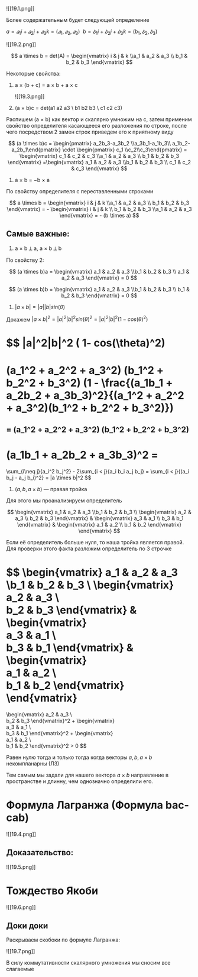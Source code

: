 ![[19.1.png]]

Более содержательным будет следующей определение

$a  =  𝑎_1   i + 𝑎_2   j + 𝑎_3   k  =  (𝑎_1   , 𝑎_2   , 𝑎_3   ) \ \ b  =  𝑏_1   i + 𝑏_2   j + 𝑏_3   k  =  (b_1   , 𝑏_2   , 𝑏_3   )$

![[19.2.png]]

$$
a \times b = det(A) = \begin{vmatrix} i & j & k \\a_1 & a_2 & a_3 \\ b_1 & b_2 & b_3  \end{vmatrix}
$$

Некоторые свойства:

1. a × (b + c) = a × b + a × c
    
    ![[19.3.png]]
    
2. (a × b)c = det(a1 a2 a3 \\ b1 b2 b3 \\ c1 c2 c3)

Распишем (a × b) как вектор и скалярно умножим на c, затем применим свойство определителя касающееся его разложения по строке, после чего посредством 2 замен строк приведем его к приятному виду

$$
(a \times b)c = \begin{pmatrix}
a_2b_3-a_3b_2 \\a_3b_1-a_1b_3\\ a_1b_2-a_2b_1\end{pmatrix} \cdot 
\begin{pmatrix}
c_1 \\c_2\\c_3\end{pmatrix} = \begin{vmatrix} c_1 & c_2 & c_3 \\a_1 & a_2 & a_3 \\ b_1 & b_2 & b_3  \end{vmatrix} =\begin{vmatrix} a_1 & a_2 & a_3 \\b_1 & b_2 & b_3 \\ c_1 & c_2 & c_3  \end{vmatrix}
$$

1. a × b = −b × a

По свойству определителя с переставленными строками

$$
a \times b = \begin{vmatrix} i & j & k \\a_1 & a_2 & a_3 \\ b_1 & b_2 & b_3  \end{vmatrix} = - \begin{vmatrix} i & j & k  \\ b_1 & b_2 & b_3 \\a_1 & a_2 & a_3  \end{vmatrix} = - (b \times a) 
$$

## Самые важные:

1. a × b ⟂ a, a × b ⟂ b

По свойству 2:

$$
(a \times b)a = \begin{vmatrix} a_1 & a_2 & a_3 \\b_1 & b_2 & b_3 \\ a_1 & a_2 & a_3  \end{vmatrix} = 0
$$

$$
(a \times b)b = \begin{vmatrix} a_1 & a_2 & a_3 \\b_1 & b_2 & b_3 \\ b_1 & b_2 & b_3  \end{vmatrix} = 0
$$

1. $|a × b| = |a||b|sin(\theta)$

Докажем $|a × b|^2 = |a|^2|b|^2 sin(\theta)^2 = |a|^2|b|^2 ( 1- cos(\theta)^2)$

 

$$
|a|^2|b|^2 ( 1- cos(\theta)^2)
= 
(a_1^2 + a_2^2 + a_3^2)
(b_1^2 + b_2^2 + b_3^2)
(1 - \frac{(a_1b_1 + a_2b_2 + a_3b_3)^2}{(a_1^2 + a_2^2 + a_3^2)(b_1^2 + b_2^2 + b_3^2)})
=
$$
$$
= (a_1^2 + a_2^2 + a_3^2)
(b_1^2 + b_2^2 + b_3^2)
-
(a_1b_1 + a_2b_2 + a_3b_3)^2 = 
$$
$$
= 
\sum_{i\neq j}{a_i^2 b_j^2} - 
2\sum_{i < j}{a_i b_i a_j b_j} = \sum_{i < j}{(a_i b_j - a_j b_i)^2} = |a \times b|^2
$$

1. $(a,b,a \times b)$ — правая тройка

Для этого мы проанализируем определитель

$$
\begin{vmatrix} a_1 & a_2 & a_3 \\b_1 & b_2 & b_3 \\ \begin{vmatrix} 
a_2 & a_3 \\  
b_2 & b_3
\end{vmatrix}
& 
\begin{vmatrix}  
a_3 & a_1 \\  
b_3 & b_1
\end{vmatrix} 
&
\begin{vmatrix}  
a_1 & a_2 \\  
b_1 & b_2
\end{vmatrix}  \end{vmatrix}
$$

Если её определитель больше нуля, то наша тройка является правой. Для проверки этого факта разложим определитель по 3 строчке

$$
\begin{vmatrix} a_1 & a_2 & a_3 \\b_1 & b_2 & b_3 \\ \begin{vmatrix} 
a_2 & a_3 \\  
b_2 & b_3
\end{vmatrix}
& 
\begin{vmatrix}  
a_3 & a_1 \\  
b_3 & b_1
\end{vmatrix} 
&
\begin{vmatrix}  
a_1 & a_2 \\  
b_1 & b_2
\end{vmatrix}  \end{vmatrix}
=
\begin{vmatrix} 
a_2 & a_3 \\  
b_2 & b_3
\end{vmatrix}^2 +
\begin{vmatrix}  
a_3 & a_1 \\  
b_3 & b_1
\end{vmatrix}^2 +
\begin{vmatrix}  
a_1 & a_2 \\  
b_1 & b_2
\end{vmatrix}^2 > 0
$$

Равен нулю тогда и только тогда когда векторы $a,b,a \times b$ некомпланарны (ЛЗ)

Тем самым мы задали для нашего вектора $a \times b$ направление в пространстве и длинну, чем однозначно определили его.

# Формула Лагранжа (Формула bac-cab)

![[19.4.png]]

## Доказательство:

![[19.5.png]]

# Тождество Якоби

![[19.6.png]]

## Доки доки

Раскрываем скобоки по формуле Лагранжа:

![[19.7.png]]

В силу коммутативности скалярного умножения мы сносим все слагаемые
